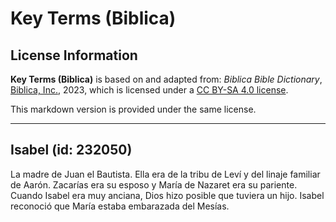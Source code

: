 # Key Terms (Biblica)

## License Information

**Key Terms (Biblica)** is based on and adapted from: _Biblica Bible Dictionary_, [Biblica, Inc.](https://www.biblica.com/), 2023, which is licensed under a [CC BY-SA 4.0 license](https://creativecommons.org/licenses/by-sa/4.0/legalcode.en).

This markdown version is provided under the same license.



--------------------------------

## Isabel (id: 232050)

La madre de Juan el Bautista. Ella era de la tribu de Leví y del linaje familiar de Aarón. Zacarías era su esposo y María de Nazaret era su pariente. Cuando Isabel era muy anciana, Dios hizo posible que tuviera un hijo. Isabel reconoció que María estaba embarazada del Mesías.


